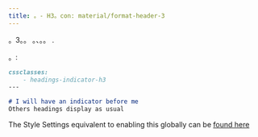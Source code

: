 ```yaml
---
title: 。- H3。con: material/format-header-3
---
```


。3。。 。、。。
.

。:

```md
cssclasses:
    - headings-indicator-h3
---

# I will have an indicator before me
Others headings display as usual
```

The Style Settings equivalent to enabling this globally can be [found here](../../Style-Settings/Editor/Typography/headings/index.md#for-heading-3)

